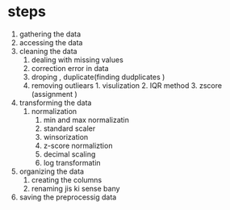 # steps

1. gathering the data
2. accessing the data
3. cleaning the data
     1. dealing with missing values
     2. correction error in data
     3. droping , duplicate(finding dudplicates )
     4. removing outliears
            1. visulization
            2. IQR method
            3. zscore (assignment )
4. transforming the data
    1. normalization
         1. min and max normalizatin
         2. standard scaler
         3. winsorization
         4. z-score normaliztion
         5. decimal scaling
         6. log transformatin
5. organizing the data
     1. creating the columns
     2. renaming jis ki sense bany
6. saving the preprocessig data

